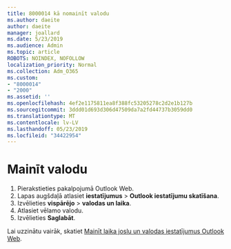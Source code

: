 ```yaml
---
title: 8000014 kā nomainīt valodu
ms.author: daeite
author: daeite
manager: joallard
ms.date: 5/23/2019
ms.audience: Admin
ms.topic: article
ROBOTS: NOINDEX, NOFOLLOW
localization_priority: Normal
ms.collection: Adm_O365
ms.custom:
- "8000014"
- "2000"
ms.assetid: ''
ms.openlocfilehash: 4ef2e1175811ea8f388fc53205278c2d2e1b127b
ms.sourcegitcommit: 3ddd01d693d306d47509da7a2fd44737b3059dd0
ms.translationtype: MT
ms.contentlocale: lv-LV
ms.lasthandoff: 05/23/2019
ms.locfileid: "34422954"
---
```

# <a name="change-language"></a>Mainīt valodu

1.    Pierakstieties pakalpojumā Outlook Web.
2. Lapas augšdaļā atlasiet **iestatījumus** > **Outlook iestatījumu skatīšana**.
3. Izvēlieties **vispārējo** > **valodas un laika**.
4. Atlasiet vēlamo valodu.
5. Izvēlieties **Saglabāt**.
 
Lai uzzinātu vairāk, skatiet [Mainīt laika joslu un valodas iestatījumus Outlook Web](https://support.office.com/article/65239869-12e7-4a9d-bca1-76b0ad7ce273).

